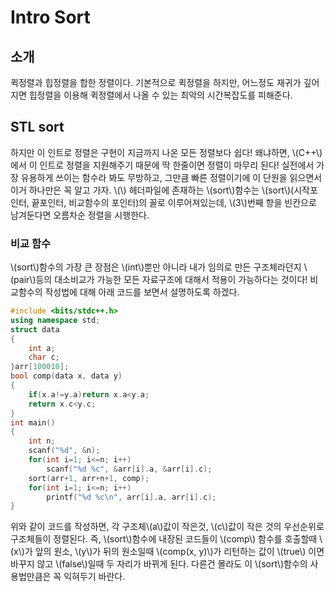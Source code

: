 # Intro Sort

## 소개

퀵정렬과 힙정렬을 합한 정렬이다. 기본적으로 퀵정렬을 하지만, 어느정도 재귀가 깊어지면 힙정렬을 이용해 퀵정렬에서 나올 수 있는 최악의 시간복잡도를 피해준다. 

## STL sort

하지만 이 인트로 정렬은 구현이 지금까지 나온 모든 정렬보다 쉽다! 왜냐하면, \\(C++\\)에서 이 인트로 정렬을 지원해주기 때문에 딱 한줄이면 정렬이 마무리 된다! 실전에서 가장 유용하게 쓰이는 함수라 봐도 무방하고, 그만큼 빠른 정렬이기에 이 단원을 읽으면서 이거 하나만은 꼭 알고 가자. \\(<algorithm>\\) 헤더파일에 존재하는 \\(sort\\)함수는 \\(sort\\)(시작포인터, 끝포인터, 비교함수의 포인터)의 꼴로 이루어져있는데, \\(3\\)번째 항을 빈칸으로 남겨둔다면 오름차순 정렬을 시행한다. 

### 비교 함수

\\(sort\\)함수의 가장 큰 장점은 \\(int\\)뿐만 아니라 내가 임의로 만든 구조체라던지 \\(pair\\)등의 대소비교가 가능한 모든 자료구조에 대해서 적용이 가능하다는 것이다! 비교함수의 작성법에 대해 아래 코드를 보면서 설명하도록 하겠다.

```c++
#include <bits/stdc++.h>
using namespace std;
struct data
{
    int a;
    char c;
}arr[100010];
bool comp(data x, data y)
{
    if(x.a!=y.a)return x.a<y.a;
    return x.c<y.c;
}
int main()
{
    int n;
    scanf("%d", &n);
    for(int i=1; i<=n; i++)
        scanf("%d %c", &arr[i].a, &arr[i].c);
    sort(arr+1, arr+n+1, comp);
    for(int i=1; i<=n; i++)
        printf("%d %c\n", arr[i].a, arr[i].c);
}
```

위와 같이 코드를 작성하면, 각 구조체\\(a\\)값이 작은것, \\(c\\)값이 작은 것의 우선순위로 구조체들이 정렬된다. 즉, \\(sort\\)함수에 내장된 코드들이 \\(comp\\) 함수를 호출할때 \\(x\\)가 앞의 원소, \\(y\\)가 뒤의 원소일때 \\(comp(x, y)\\)가 리턴하는 값이 \\(true\\) 이면 바꾸지 않고 \\(false\\)일때 두 자리가 바뀌게 된다. 다른건 몰라도 이 \\(sort\\)함수의 사용법만큼은 꼭 익혀두기 바란다.